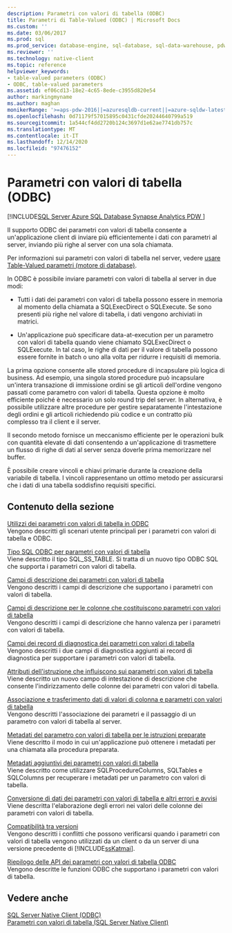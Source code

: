 ```yaml
---
description: Parametri con valori di tabella (ODBC)
title: Parametri di Table-Valued (ODBC) | Microsoft Docs
ms.custom: ''
ms.date: 03/06/2017
ms.prod: sql
ms.prod_service: database-engine, sql-database, sql-data-warehouse, pdw
ms.reviewer: ''
ms.technology: native-client
ms.topic: reference
helpviewer_keywords:
- table-valued parameters (ODBC)
- ODBC, table-valued parameters
ms.assetid: ef06cd13-18e2-4c65-8ede-c3955d820e54
author: markingmyname
ms.author: maghan
monikerRange: '>=aps-pdw-2016||=azuresqldb-current||=azure-sqldw-latest||>=sql-server-2016||>=sql-server-linux-2017||=azuresqldb-mi-current'
ms.openlocfilehash: 0d71179f57015895c0431cfde20244640799a519
ms.sourcegitcommit: 1a544cf4dd2720b124c3697d1e62ae7741db757c
ms.translationtype: MT
ms.contentlocale: it-IT
ms.lasthandoff: 12/14/2020
ms.locfileid: "97476152"
---
```

# <a name="table-valued-parameters-odbc"></a>Parametri con valori di tabella (ODBC)
[!INCLUDE[SQL Server Azure SQL Database Synapse Analytics PDW ](../../includes/applies-to-version/sql-asdb-asdbmi-asa-pdw.md)]

  Il supporto ODBC dei parametri con valori di tabella consente a un'applicazione client di inviare più efficientemente i dati con parametri al server, inviando più righe al server con una sola chiamata.  
  
 Per informazioni sui parametri con valori di tabella nel server, vedere [usare Table-Valued parametri &#40;motore di database&#41;](../../relational-databases/tables/use-table-valued-parameters-database-engine.md).  
  
 In ODBC è possibile inviare parametri con valori di tabella al server in due modi:  
  
-   Tutti i dati dei parametri con valori di tabella possono essere in memoria al momento della chiamata a SQLExecDirect o SQLExecute. Se sono presenti più righe nel valore di tabella, i dati vengono archiviati in matrici.  
  
-   Un'applicazione può specificare data-at-execution per un parametro con valori di tabella quando viene chiamato SQLExecDirect o SQLExecute. In tal caso, le righe di dati per il valore di tabella possono essere fornite in batch o uno alla volta per ridurre i requisiti di memoria.  
  
 La prima opzione consente alle stored procedure di incapsulare più logica di business. Ad esempio, una singola stored procedure può incapsulare un'intera transazione di immissione ordini se gli articoli dell'ordine vengono passati come parametro con valori di tabella. Questa opzione è molto efficiente poiché è necessario un solo round trip del server. In alternativa, è possibile utilizzare altre procedure per gestire separatamente l'intestazione degli ordini e gli articoli richiedendo più codice e un contratto più complesso tra il client e il server.  
  
 Il secondo metodo fornisce un meccanismo efficiente per le operazioni bulk con quantità elevate di dati consentendo a un'applicazione di trasmettere un flusso di righe di dati al server senza doverle prima memorizzare nel buffer.  
  
 È possibile creare vincoli e chiavi primarie durante la creazione della variabile di tabella. I vincoli rappresentano un ottimo metodo per assicurarsi che i dati di una tabella soddisfino requisiti specifici.  
  
## <a name="in-this-section"></a>Contenuto della sezione  
 [Utilizzi dei parametri con valori di tabella in ODBC](../../relational-databases/native-client-odbc-table-valued-parameters/uses-of-odbc-table-valued-parameters.md)  
 Vengono descritti gli scenari utente principali per i parametri con valori di tabella e ODBC.  
  
 [Tipo SQL ODBC per parametri con valori di tabella](../../relational-databases/native-client-odbc-table-valued-parameters/odbc-sql-type-for-table-valued-parameters.md)  
 Viene descritto il tipo SQL_SS_TABLE. Si tratta di un nuovo tipo ODBC SQL che supporta i parametri con valori di tabella.  
  
 [Campi di descrizione dei parametri con valori di tabella](../../relational-databases/native-client-odbc-table-valued-parameters/table-valued-parameter-descriptor-fields.md)  
 Vengono descritti i campi di descrizione che supportano i parametri con valori di tabella.  
  
 [Campi di descrizione per le colonne che costituiscono parametri con valori di tabella](../../relational-databases/native-client-odbc-table-valued-parameters/descriptor-fields-for-table-valued-parameter-constituent-columns.md)  
 Vengono descritti i campi di descrizione che hanno valenza per i parametri con valori di tabella.  
  
 [Campi dei record di diagnostica dei parametri con valori di tabella](../../relational-databases/native-client-odbc-table-valued-parameters/table-valued-parameter-diagnostic-record-fields.md)  
 Vengono descritti i due campi di diagnostica aggiunti ai record di diagnostica per supportare i parametri con valori di tabella.  
  
 [Attributi dell'istruzione che influiscono sui parametri con valori di tabella](../../relational-databases/native-client-odbc-table-valued-parameters/statement-attributes-that-affect-table-valued-parameters.md)  
 Viene descritto un nuovo campo di intestazione di descrizione che consente l'indirizzamento delle colonne dei parametri con valori di tabella.  
  
 [Associazione e trasferimento dati di valori di colonna e parametri con valori di tabella](../../relational-databases/native-client-odbc-table-valued-parameters/binding-and-data-transfer-of-table-valued-parameters-and-column-values.md)  
 Vengono descritti l'associazione dei parametri e il passaggio di un parametro con valori di tabella al server.  
  
 [Metadati del parametro con valori di tabella per le istruzioni preparate](../../relational-databases/native-client-odbc-table-valued-parameters/table-valued-parameter-metadata-for-prepared-statements.md)  
 Viene descritto il modo in cui un'applicazione può ottenere i metadati per una chiamata alla procedura preparata.  
  
 [Metadati aggiuntivi dei parametri con valori di tabella](../../relational-databases/native-client-odbc-table-valued-parameters/additional-table-valued-parameter-metadata.md)  
 Viene descritto come utilizzare SQLProcedureColumns, SQLTables e SQLColumns per recuperare i metadati per un parametro con valori di tabella.  
  
 [Conversione di dati dei parametri con valori di tabella e altri errori e avvisi](../../relational-databases/native-client-odbc-table-valued-parameters/table-valued-parameter-data-conversion-and-other-errors-and-warnings.md)  
 Viene descritta l'elaborazione degli errori nei valori delle colonne dei parametri con valori di tabella.  
  
 [Compatibilità tra versioni](../../relational-databases/native-client-odbc-table-valued-parameters/cross-version-compatibility.md)  
 Vengono descritti i conflitti che possono verificarsi quando i parametri con valori di tabella vengono utilizzati da un client o da un server di una versione precedente di [!INCLUDE[ssKatmai](../../includes/sskatmai-md.md)].  
  
 [Riepilogo delle API dei parametri con valori di tabella ODBC](../../relational-databases/native-client-odbc-table-valued-parameters/odbc-table-valued-parameter-api-summary.md)  
 Vengono descritte le funzioni ODBC che supportano i parametri con valori di tabella.  

## <a name="see-also"></a>Vedere anche  
 [SQL Server Native Client &#40;ODBC&#41;](../../relational-databases/native-client/odbc/sql-server-native-client-odbc.md)   
 [Parametri con valori di tabella &#40;SQL Server Native Client&#41;](../../relational-databases/native-client/features/table-valued-parameters-sql-server-native-client.md)  
  
